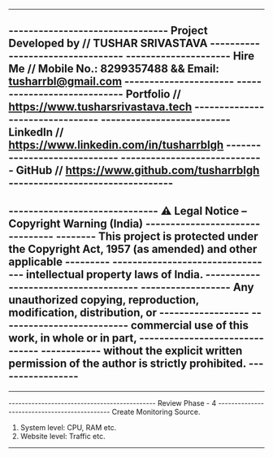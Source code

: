 ------------------------------------------------------------------------------------------------------------
-------------------------------- Project Developed by // TUSHAR SRIVASTAVA ---------------------------------
--------------------- Hire Me // Mobile No.: 8299357488 && Email: tusharrbl@gmail.com ----------------------
---------------------------- Portfolio // https://www.tusharsrivastava.tech --------------------------------
-------------------------- LinkedIn // https://www.linkedin.com/in/tusharrblgh -----------------------------
----------------------------- GitHub // https://www.github.com/tusharrblgh ---------------------------------
------------------------------------------------------------------------------------------------------------
------------------------------ ⚠️ Legal Notice – Copyright Warning (India) --------------------------------
-------- This project is protected under the Copyright Act, 1957 (as amended) and other applicable ---------
--------------------------------- intellectual property laws of India. -------------------------------------
------------------ Any unauthorized copying, reproduction, modification, distribution, or ------------------
-------------------------- commercial use of this work, in whole or in part, -------------------------------
------------ without the explicit written permission of the author is strictly prohibited. -----------------
------------------------------------------------------------------------------------------------------------

------------------------------------------------------------------------------------------------------------
--------------------------------------------- Review Phase - 4 ---------------------------------------------
Create Monitoring Source.
1. System level: CPU, RAM etc.
2. Website level: Traffic etc.
------------------------------------------------------------------------------------------------------------